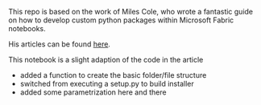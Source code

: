 This repo is based on the work of Miles Cole, who wrote a fantastic guide on how to develop custom python packages within Microsoft Fabric notebooks.

His articles can be found [here](https://milescole.dev/data-engineering/2024/07/18/Developing-Python-Libraries-Using-Microsoft-Fabric.html).

This notebook is a slight adaption of the code in the article
- added a function to create the basic folder/file structure
- switched from executing a setup.py to build installer
- added some parametrization here and there
